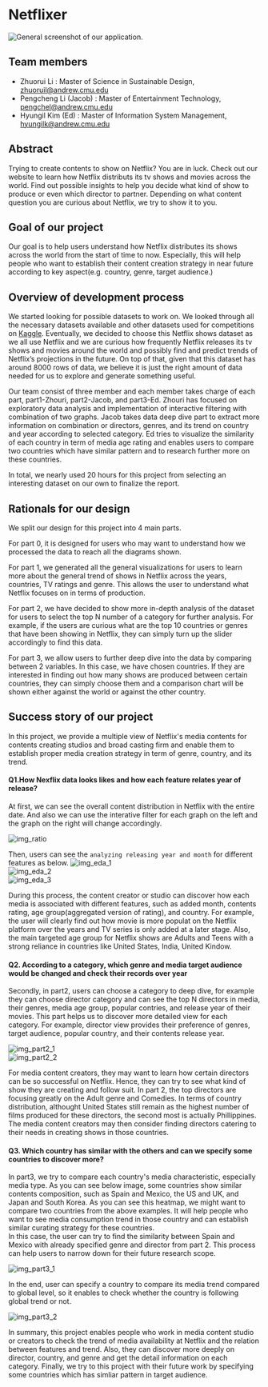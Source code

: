 # Netflixer 

![General screenshot of our application.](GeneralScreenshot.png)

## Team members
* Zhuorui Li : Master of Science in Sustainable Design, zhuoruil@andrew.cmu.edu
* Pengcheng Li (Jacob) : Master of Entertainment Technology, pengchel@andrew.cmu.edu
* Hyungil Kim (Ed) : Master of Information System Management, hyungilk@andrew.cmu.edu 

## Abstract

Trying to create contents to show on Netflix? You are in luck. Check out our website to learn how Netflix distributs its tv shows and movies across the world. Find out possible insights to help you decide what kind of show to produce or even which director to partner. Depending on what content question you are curious about Netflix, we try to show it to you.

## Goal of our project

Our goal is to help users understand how Netflix distributes its shows across the world from the start of time to now. Especially, this will help people who want to establish their content creation strategy in near future according to key aspect(e.g. country, genre, target audience.)

## Overview of development process

We started looking for possible datasets to work on. We looked through all the necessary datasets available and other datasets used for competitions on [Kaggle](https://www.kaggle.com/shivamb/netflix-shows). Eventually, we decided to choose this Netflix shows dataset as we all use Netflix and we are curious how frequently Netflix releases its tv shows and movies around the world and possibly find and predict trends of Netflix’s projections in the future. On top of that, given that this dataset has around 8000 rows of data, we believe it is just the right amount of data needed for us to explore and generate something useful.

Our team consist of three member and each member takes charge of each part, part1-Zhouri, part2-Jacob, and part3-Ed.
Zhouri has focused on exploratory data analysis and implementation of interactive filtering with combination of two graphs.
Jacob takes data deep dive part to extract more information on combination or directors, genres, and its trend on country and year according to selected category.
Ed tries to visualize the similarity of each country in term of media age rating and enables users to compare two countries which have similar pattern and to research further more on these countries.

In total, we nearly used 20 hours for this project from selecting an interesting dataset on our own to finalize the report.  

## Rationals for our design

We split our design for this project into 4 main parts.

For part 0, it is designed for users who may want to understand how we processed the data to reach all the diagrams shown.

For part 1, we generated all the general visualizations for users to learn more about the general trend of shows in Netflix across the years, countries, TV ratings and genre. This allows the user to understand what Netflix focuses on in terms of production.

For part 2, we have decided to show more in-depth analysis of the dataset for users to select the top N number of a category for further analysis. For example, if the users are curious what are the top 10 countries or genres that have been showing in Netflix, they can simply turn up the slider accordingly to find this data.

For part 3, we allow users to further deep dive into the data by comparing between 2 variables. In this case, we have chosen countries. If they are interested in finding out how many shows are produced between certain countries, they can simply choose them and a comparison chart will be shown either against the world or against the other country.


## Success story of our project

In this project, we provide a multiple view of Netflix's media contents for contents creating studios and broad casting firm and enable them to establish proper media creation strategy in term of genre, country, and its trend. 


#### Q1.How Nexflix data looks likes and how each feature relates year of release?
At first, we can see the overall content distribution in Netflix with the entire date. And also we can use the interative filter for each graph on the left and the graph on the right will change accordingly.  

![img_ratio](https://user-images.githubusercontent.com/79838132/156280731-bc4777f9-7f08-48ee-b941-0b382d0efde3.PNG)  

Then, users can see the `analyzing releasing year and month` for different features as below.
![img_eda_1](https://user-images.githubusercontent.com/79838132/156281088-bcd0bb78-c865-4f0e-8c1a-1c3a1f850840.PNG)  
![img_eda_2](https://user-images.githubusercontent.com/79838132/156281126-c4e97fd4-6eee-44a8-ae90-8e5d4e9bb6ea.PNG)  
![img_eda_3](https://user-images.githubusercontent.com/79838132/156281149-1305e36b-9e70-495c-b719-e548e6f56e6f.PNG)

During this process, the content creator or studio can discover how each media is associated with different features, such as added month, contents rating, age group(aggregated version of rating), and country. For example, the user will clearly find out how movie is more populat on the Netflix platform over the years and TV series is only added at a later stage. Also, the main targeted age group for Netflix shows are Adults and Teens with a strong reliance in countries like United States, India, United Kindow.

#### Q2. According to a category, which genre and media target audience would be changed and check their records over year
Secondly, in part2, users can choose a category to deep dive, for example they can choose director category and can see the top N directors in media, their genres, media age group, popular contries, and release year of their movies. This part helps us to discover more detailed view for each category. For example, director view provides their preference of genres, target audience, popular country, and their contents release year.

![img_part2_1](https://user-images.githubusercontent.com/79838132/156282437-3b1d578c-6762-4aa9-9438-31b91f0f8cab.PNG)  
![img_part2_2](https://user-images.githubusercontent.com/79838132/156282493-2bdebca8-b8a0-46fa-9b81-7f850d38ab1e.PNG)

For media content creators, they may want to learn how certain directors can be so successful on Netflix. Hence, they can try to see what kind of show they are creating and follow suit. In part 2, the top directors are focusing greatly on the Adult genre and Comedies. In terms of country distribution, althought United States still remain as the highest number of films produced for these directors, the second most is actually Phillippines. The media content creators may then consider finding directors catering to their needs in creating shows in those countries.

#### Q3. Which country has similar with the others and can we specify some countries to discover more?
In part3, we try to compare each country's media characteristic, especially media type. As you can see below image, some countries show similar contents composition, such as Spain and Mexico, the US and UK, and Japan and South Korea. As you can see this heatmap, we might want to compare two countries from the above examples. It will help people who want to see media consumption trend in those country and can establish similar curating strategy for these countries.  
In this case, the user can try to find the similarity between Spain and Mexico with already specified genre and director from part 2. This process can help users to narrow down for their future research scope.

![img_part3_1](https://user-images.githubusercontent.com/79838132/156283674-8c96087c-2a45-45a9-b9b2-e3e75b64e917.PNG)

In the end, user can specify a country to compare its media trend compared to global level, so it enables to check whether the country is following global trend or not.  

![img_part3_2](https://user-images.githubusercontent.com/79838132/156283714-79ffff20-5576-4b71-8f15-99da4acb68f0.PNG)

In summary, this project enables people who work in media content studio or creators to check the trend of media availability at Netflix and the relation between features and trend. Also, they can discover more deeply on director, country, and genre and get the detail information on each category. Finally, we try to this project with their future work by specifying some countries which has simliar pattern in target audience.
